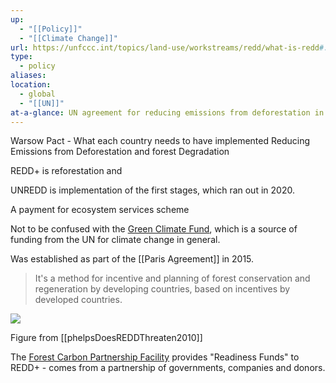 ```yaml
---
up:
  - "[[Policy]]"
  - "[[Climate Change]]"
url: https://unfccc.int/topics/land-use/workstreams/redd/what-is-redd#:~:text=REDD%2B%20primarily%20aims%20at%20the,it%20also%20recognizes%20subnational%20implementation.
type:
  - policy
aliases: 
location:
  - global
  - "[[UN]]"
at-a-glance: UN agreement for reducing emissions from deforestation in developing countries
---
```

Warsow Pact - What each country needs to have implemented
Reducing Emissions from Deforestation and forest Degradation

REDD+ is reforestation and 

UNREDD is implementation of the first stages, which ran out in 2020.

A payment for ecosystem services scheme 

Not to be confused with the [Green Climate Fund](https://www.greenclimate.fund/), which is a source of funding from the UN for climate change in general.

Was established as part of the [[Paris Agreement]] in 2015.

> It's a method for incentive and planning of forest conservation and regeneration by developing countries, based on incentives by developed countries.


![](https://i.imgur.com/x6QpgZX.png)

Figure from [[phelpsDoesREDDThreaten2010]]

The [Forest Carbon Partnership Facility](https://www.forestcarbonpartnership.org/) provides "Readiness Funds" to REDD+ - comes from a partnership of governments, companies and donors.